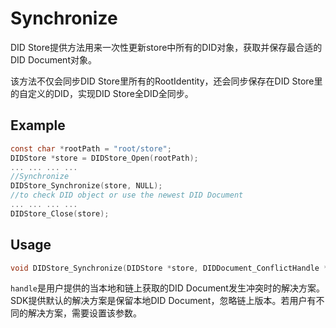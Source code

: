 # Synchronize

DID Store提供方法用来一次性更新store中所有的DID对象，获取并保存最合适的DID Document对象。

该方法不仅会同步DID Store里所有的RootIdentity，还会同步保存在DID Store里的自定义的DID，实现DID Store全DID全同步。

## Example

```c
const char *rootPath = "root/store";
DIDStore *store = DIDStore_Open(rootPath);
... ... ... ...
//Synchronize
DIDStore_Synchronize(store, NULL);
//to check DID object or use the newest DID Document
... ... ... ...
DIDStore_Close(store);
```

## Usage

```c
void DIDStore_Synchronize(DIDStore *store, DIDDocument_ConflictHandle *handle);
```

`handle`是用户提供的当本地和链上获取的DID Document发生冲突时的解决方案。SDK提供默认的解决方案是保留本地DID Document，忽略链上版本。若用户有不同的解决方案，需要设置该参数。

